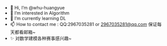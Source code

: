 - 👋 Hi, I’m @whu-huangyue
- 👀 I’m interested in Algorithm
- 🌱 I’m currently learning DL
- 📫 How to contact me : QQ:2967035281 or 2967035281@qq.com 保证每天都看邮箱~
- ✨ 对数学建模各种赛事感兴趣~

<!---
whu-huangyue/whu-huangyue is a ✨ special ✨ repository because its `README.md` (this file) appears on your GitHub profile.
You can click the Preview link to take a look at your changes.
--->
